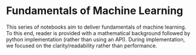 # Fundamentals of Machine Learning

This series of notebooks aim to deliver fundamentals of machine learning. To this end, reader is provided with
a mathematical background followed by python implementation (rather than using an API). During implementation, we focused on the clarity/readability rather than performance.
